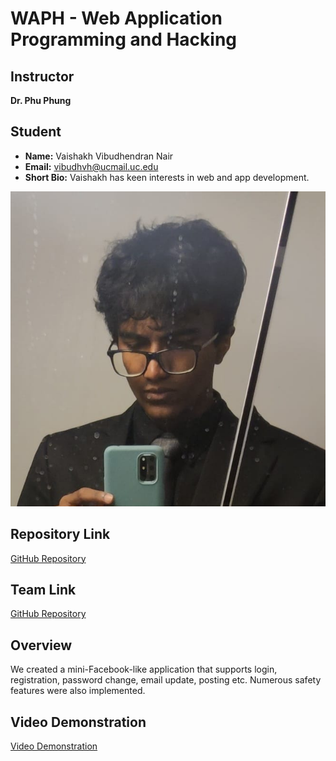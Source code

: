 # WAPH - Web Application Programming and Hacking

## Instructor

**Dr. Phu Phung**

## Student

- **Name:** Vaishakh Vibudhendran Nair
- **Email:** vibudhvh@ucmail.uc.edu
- **Short Bio:** Vaishakh has keen interests in web and app development.

![Vaishakh's headshot](headshot.jpeg)

## Repository Link

[GitHub Repository](https://github.com/waph-team11-sm24/waph-team11-sm24.github.io)

## Team Link

[GitHub Repository](https://github.com/waph-team11-sm24/waph-team11-sm24.github.io)

## Overview

We created a mini-Facebook-like application that supports login, registration, password change, email update, posting etc. Numerous safety features were also implemented.

## Video Demonstration

[Video Demonstration](https://www.youtube.com/watch?v=trfD3QQGV-I)
